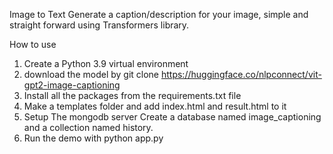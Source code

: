 Image to Text Generate a caption/description for your image, simple and straight forward using Transformers library.

How to use 
1. Create a Python 3.9 virtual environment 
2. download the model by git clone https://huggingface.co/nlpconnect/vit-gpt2-image-captioning 
3. Install all the packages from the requirements.txt file 
4. Make a templates folder and add index.html and result.html to it
5. Setup The mongodb server Create a database named image_captioning and a collection named history.
6. Run the demo with python app.py
